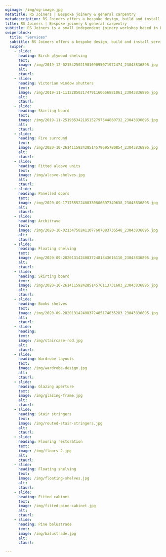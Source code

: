 ```yaml
---
ogimage: /img/og-image.jpg
metatitle: RS Joiners | Bespoke joinery & general carpentry
metadescription: RS Joiners offers a bespoke design, build and install service. Specialising in fitted storage solutions including wardrobes shelving and cupboards.
title: RS Joiners | Bespoke joinery & general carpentry
subtitle: RS Joiners is a small independent joinery workshop based in Frome, Somerset.<br/></br>At RS Joiners our aim is to provide a competitively priced, quality service and maximum customer satisfaction.<br/><br/>Take a look at some our previous work for clients and please don’t hesitate to get in touch if you have any queries. We're happy to offer a free no obligation quote.
swiperblock:
  title: "Services"
  subtitle: RS Joiners offers a bespoke design, build and install service.<br/>Specialising in fitted storage solutions including wardrobes shelving and cupboards, but also more than happy to undertake any aspects of joinery related projects including hanging doors, skirting and flooring as well as restoration works.
  swiper:
    - slide:
      heading: Birch plywood shelving
      text:
      image: /img/2019-12-021542502190109095071972474_23043836895.jpg
      alt:
      ctaurl:
    - slide:
      heading: Victorian window shutters
      text:
      image: /img/2019-11-111228502174791160656881061_23043836895.jpg
      alt:
      ctaurl:
    - slide:
      heading: Skirting board
      text:
      image: /img/2019-11-251935342185152797544860732_23043836895.jpg
      alt:
      ctaurl:
    - slide:
      heading: Fire surround
      text:
      image: /img/2020-10-261411592428514579695780854_23043836895.jpg
      alt:
      ctaurl:
    - slide:
      heading: Fitted alcove units
      text:
      image: /img/alcove-shelves.jpg
      alt:
      ctaurl:
    - slide:
      heading: Panelled doors
      text:
      image: /img/2020-09-171755522400330806697349638_23043836895.jpg
      alt:
      ctaurl:
    - slide:
      heading: Architrave
      text:
      image: /img/2020-10-021347502411077607083736548_23043836895.jpg
      alt:
      ctaurl:
    - slide:
      heading: Floating shelving
      text:
      image: /img/2020-09-282013142408372481843616110_23043836895.jpg
      alt:
      ctaurl:
    - slide:
      heading: Skirting board
      text:
      image: /img/2020-10-261411592428514576113731603_23043836895.jpg
      alt:
      ctaurl:
    - slide:
      heading: Books shelves
      text:
      image: /img/2020-09-282013142408372485174035283_23043836895.jpg
      alt:
      ctaurl:
    - slide:
      heading:
      text:
      image: /img/staircase-rod.jpg
      alt:
      ctaurl:
    - slide:
      heading: Wardrobe layouts
      text:
      image: /img/wardrobe-design.jpg
      alt:
      ctaurl:
    - slide:
      heading: Glazing aperture
      text:
      image: /img/glazing-frame.jpg
      alt:
      ctaurl:
    - slide:
      heading: Stair stringers
      text:
      image: /img/routed-stair-stringers.jpg
      alt:
      ctaurl:
    - slide:
      heading: Flooring restoration
      text:
      image: /img/floors-2.jpg
      alt:
      ctaurl:
    - slide:
      heading: Floating shelving
      text:
      image: /img/floating-shelves.jpg
      alt:
      ctaurl:
    - slide:
      heading: Fitted cabinet
      text:
      image: /img/fitted-pine-cabinet.jpg
      alt:
      ctaurl:
    - slide:
      heading: Pine balustrade
      text:
      image: /img/balustrade.jpg
      alt:
      ctaurl:

---
```

